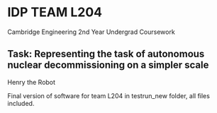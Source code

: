 # IDP TEAM L204
Cambridge Engineering 2nd Year Undergrad Coursework

## Task: Representing the task of autonomous nuclear decommissioning on a simpler scale

Henry the Robot



Final version of software for team L204 in testrun_new folder, all files included.
